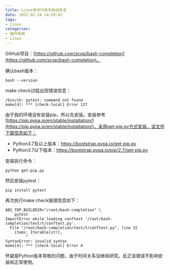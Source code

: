 ```yaml
---
title: Linux命令行命令自动补全
date: 2022-02-24 14:59:43
tags:
- Linux
categories:
- 操作系统
- Linux
---
```


GitHub项目：[https://github.com/scop/bash-completion](https://github.com/scop/bash-completion)。

确认bash版本：

```Shell
bash --version
```

make check过程出现错误信息：

```Text
/bin/sh: pytest: command not found
make[4]: *** [check-local] Error 127
```

由于我的环境没有安装pip，所以先安装。安装参考[https://pip.pypa.io/en/stable/installation/](https://pip.pypa.io/en/stable/installation/)。采用get-pip.py方式安装，该文件下载信息如下：

- Python3.7及以上版本：<https://bootstrap.pypa.io/get-pip.py>
- Python3.7以下版本：<https://bootstrap.pypa.io/pip/2.7/get-pip.py>

安装执行命令：

```Shell
python get-pip.py
```

然后安装pytest：

```Shell
pip install pytest
```

再次执行make check报错信息如下：

```Text
ABS_TOP_BUILDDIR="/root/bash-completion" \
	pytest  .
ImportError while loading conftest '/root/bash-completion/test/t/conftest.py'.
  File "/root/bash-completion/test/t/conftest.py", line 32
    items: Iterable[str],
         ^
SyntaxError: invalid syntax
make[4]: *** [check-local] Error 4
```

怀疑是Python版本导致的问题，由于时间关系没继续研究。反正该错误不影响安装和正常使用。